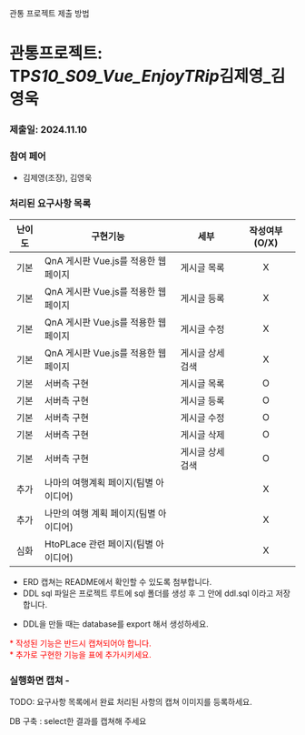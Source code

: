 관통 프로젝트 제출 방법

# 관통프로젝트: TP*S10_S09_Vue_EnjoyTRip*김제영\_김영욱

### 제출일: 2024.11.10

### 참여 페어

- 김제영(조장), 김영욱

### 처리된 요구사항 목록

| 난이도 | 구현기능                               | 세부             | 작성여부(O/X) |
| :----: | -------------------------------------- | ---------------- | :-----------: |
|  기본  | QnA 게시판 Vue.js를 적용한 웹페이지    | 게시글 목록      |       X       |
|  기본  | QnA 게시판 Vue.js를 적용한 웹페이지    | 게시글 등록      |       X       |
|  기본  | QnA 게시판 Vue.js를 적용한 웹페이지    | 게시글 수정      |       X       |
|  기본  | QnA 게시판 Vue.js를 적용한 웹페이지    | 게시글 상세 검색 |       X       |
|  기본  | 서버측 구현                            | 게시글 목록      |       O       |
|  기본  | 서버측 구현                            | 게시글 등록      |       O       |
|  기본  | 서버측 구현                            | 게시글 수정      |       O       |
|  기본  | 서버측 구현                            | 게시글 삭제      |       O       |
|  기본  | 서버측 구현                            | 게시글 상세 검색 |       O       |
|  추가  | 나마의 여행계획 페이지(팀별 아이디어)  |                  |       X       |
|  추가  | 나만의 여행 계획 페이지(팀별 아이디어) |                  |       X       |
|  심화  | HtoPLace 관련 페이지(팀별 아이디어)    |                  |       X       |

- ERD 캡쳐는 README에서 확인할 수 있도록 첨부합니다.
- DDL sql 파일은 프로젝트 루트에 sql 폴더를 생성 후 그 안에 ddl.sql 이라고 저장합니다.

* DDL을 만들 때는 database를 export 해서 생성하세요.

<span style="color:red">
* 작성된 기능은 반드시 캡쳐되어야 합니다.<br>
* 추가로 구현한 기능을 표에 추가시키세요.
</span>

### 실행화면 캡쳐 -

TODO: 요구사항 목록에서 완료 처리된 사항의 캡쳐 이미지를 등록하세요.

DB 구축 : select한 결과를 캡쳐해 주세요
